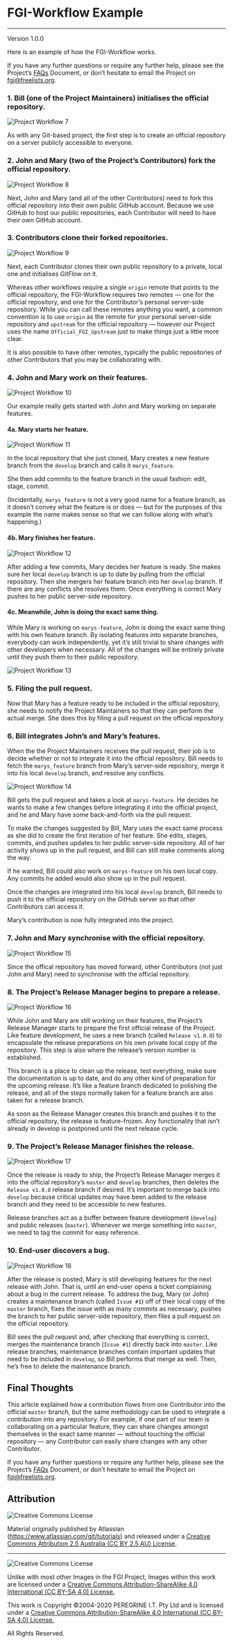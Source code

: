 # FGI-Workflow Example

---

Version 1.0.0

Here is an example of how the FGI-Workflow works. 

If you have any further questions or require any further help, please see the Project&rsquo;s [FAQs](FAQs.md) Document, or don&rsquo;t hesitate to email the Project on <fgi@freelists.org>.

### 1. Bill (one of the Project Maintainers) initialises the official repository.

![Project Workflow 7](../Support_Files/Workflow07.png)

As with any Git-based project, the first step is to create an official repository on a server publicly accessible to everyone.

### 2. John and Mary (two of the Project&rsquo;s Contributors) fork the official repository.

![Project Workflow 8](../Support_Files/Workflow08.png)

Next, John and Mary (and all of the other Contributors) need to fork this official repository into their own public GitHub account. Because we use GitHub to host our public repositories, each Contributor will need to have their own GitHub account.

### 3. Contributors clone their forked repositories.

![Project Workflow 9](../Support_Files/Workflow09.png)

Next, each Contributor clones their own public repository to a private, local one and initialises *GitFlow* on it.

Whereas other workflows require a single `origin` remote that points to the official repository, the FGI-Workflow requires two remotes &mdash; one for the official repository, and one for the Contributor&rsquo;s personal server-side repository. While you can call these remotes anything you want, a common convention is to use `origin` as the remote for your personal server-side repository and `upstream` for the official repository &mdash; however our Project uses the name `Official_FGI_Upstream` just to make things just a little more clear.

It is also possible to have other remotes, typically the public repositories of other Contributors that you may be collaborating with.

### 4. John and Mary work on their features.

![Project Workflow 10](../Support_Files/Workflow10.png)

Our example really gets started with John and Mary working on separate features. 

#### 4a. Mary starts her feature.

![Project Workflow 11](../Support_Files/Workflow11.png)

In the local repository that she just cloned, Mary creates a new feature branch from the `develop` branch and calls it `marys_feature`.

She then add commits to the feature branch in the usual fashion: edit, stage, commit.

(Incidentally, `marys_feature` is not a very good name for a feature branch, as it doesn&rsquo;t convey what the feature is or does &mdash; but for the purposes of this example the name makes sense so that we can follow along with what&rsquo;s happening.)

#### 4b. Mary finishes her feature.

![Project Workflow 12](../Support_Files/Workflow12.png)

After adding a few commits, Mary decides her feature is ready. She makes sure her local `develop` branch is up to date by pulling from the official repository. Then she mergers her feature branch into her `develop` branch. If there are any conflicts she resolves them. Once everything is correct Mary pushes to her public server-side repository.

#### 4c. Meanwhile, John is doing the exact same thing.

While Mary is working on `marys-feature`, John is doing the exact same thing with his own feature branch. By isolating features into separate branches, everybody can work independently, yet it&rsquo;s still trivial to share changes with other developers when necessary. All of the changes will be entirely private until they push them to their public repository.

![Project Workflow 13](../Support_Files/Workflow13.png)

### 5. Filing the pull request.

Now that Mary has a feature ready to be included in the official repository, she needs to notify the Project Maintainers so that they can perform the actual merge. She does this by filing a pull request on the official repository.

### 6. Bill integrates John&rsquo;s and Mary&rsquo;s features.

When the the Project Maintainers receives the pull request, their job is to decide whether or not to integrate it into the official repository. Bill needs to fetch the `marys_feature` branch from Mary&rsquo;s server-side repository, merge it into his local `develop` branch, and resolve any conflicts.

![Project Workflow 14](../Support_Files/Workflow14.png)

Bill gets the pull request and takes a look at `marys-feature`. He decides he wants to make a few changes before integrating it into the official project, and he and Mary have some back-and-forth via the pull request.

To make the changes suggested by Bill, Mary uses the exact same process as she did to create the first iteration of her feature. She edits, stages, commits, and pushes updates to her public server-side repository. All of her activity shows up in the pull request, and Bill can still make comments along the way.

If he wanted, Bill could also work on `marys-feature` on his own local copy. Any commits he added would also show up in the pull request.

Once the changes are integrated into his local `develop` branch, Bill needs to push it to the official repository on the GitHub server so that other Contributors can access it.

Mary&rsquo;s contribution is now fully integrated into the project.

### 7. John and Mary synchronise with the official repository.

![Project Workflow 15](../Support_Files/Workflow15.png)

Since the offical repository has moved forward, other Contributors (not just John and Mary) need to synchronise with the official repository.

### 8. The Project&rsquo;s Release Manager begins to prepare a release.

![Project Workflow 16](../Support_Files/Workflow16.png)

While John and Mary are still working on their features, the Project&rsquo;s Release Manager starts to prepare the first official release of the Project. Like feature development, he uses a new branch (called `Release v1.0.0`) to encapsulate the release preparations on his own private local copy of the repository. This step is also where the release&rsquo;s version number is established.

This branch is a place to clean up the release, test everything, make sure the documentation is up to date, and do any other kind of preparation for the upcoming release. It&rsquo;s like a feature branch dedicated to polishing the release, and all of the steps normally taken for a feature branch are also taken for a release branch.

As soon as the Release Manager creates this branch and pushes it to the official repository, the release is feature-frozen. Any functionality that isn&rsquo;t already in develop is postponed until the next release cycle.

### 9. The Project&rsquo;s Release Manager finishes the release.

![Project Workflow 17](../Support_Files/Workflow17.png)

Once the release is ready to ship, the Project&rsquo;s Release Manager merges it into the official repository&rsquo;s `master` and `develop` branches, then deletes the `Release v1.0.0` release branch if desired. It&rsquo;s important to merge back into `develop` because critical updates may have been added to the release branch and they need to be accessible to new features.

Release branches act as a buffer between feature development (`develop`) and public releases (`master`). Whenever we merge something into `master`, we need to tag the commit for easy reference.

### 10. End-user discovers a bug.

![Project Workflow 18](../Support_Files/Workflow18.png)

After the release is posted, Mary is still developing features for the next release with John. That is, until an end-user opens a ticket complaining about a bug in the current release. To address the bug, Mary (or John) creates a maintenance branch (called `Issue #1`) off of their local copy of the `master` branch, fixes the issue with as many commits as necessary, pushes the branch to her public server-side repository, then files a pull request on the official repository.

Bill sees the pull request and, after checking that everything is correct, merges the maintenance branch (`Issue #1`) directly back into `master`. Like release branches, maintenance branches contain important updates that need to be included in `develop`, so Bill performs that merge as well. Then, he&rsquo;s free to delete the maintenance branch.

## Final Thoughts

This article explained how a contribution flows from one Contributor into the official `master` branch, but the same methodology can be used to integrate a contribution into any repository. For example, if one part of our team is collaborating on a particular feature, they can share changes amongst themselves in the exact same manner — without touching the official repository &mdash; any Contributor can easily share changes with any other Contributor.

If you have any further questions or require any further help, please see the Project&rsquo;s [FAQs](FAQs.md) Document, or don&rsquo;t hesitate to email the Project on <fgi@freelists.org>.

## Attribution

![Creative Commons License](https://i.creativecommons.org/l/by-sa/2.5/au/88x31.png "Creative Commons License")

Material originally published by Atlassian (https://www.atlassian.com/git/tutorials) and released under a [Creative Commons Attribution 2.5 Australia (CC BY 2.5 AU) License](http://creativecommons.org/licenses/by/2.5/au/).

---

![Creative Commons License](https://i.creativecommons.org/l/by-sa/4.0/88x31.png "Creative Commons License")

Unlike with most other Images in the FGI Project, Images within this work are licensed under a [Creative Commons Attribution-ShareAlike 4.0 International (CC BY-SA 4.0) License.](https://creativecommons.org/licenses/by-sa/4.0/)

This work is Copyright &copy;2004-2020 PEREGRINE I.T. Pty Ltd and is licensed under a [Creative Commons Attribution-ShareAlike 4.0 International (CC BY-SA 4.0) License.](https://creativecommons.org/licenses/by-sa/4.0/)

All Rights Reserved.
